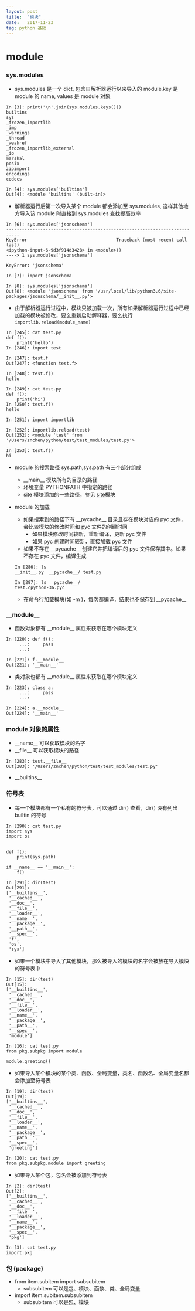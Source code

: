 ```yaml
---
layout: post
title:  "模块"
date:   2017-11-23
tag: python 基础
---
```


# module
### sys.modules
* sys.modules 是一个 dict, 包含自解析器运行以来导入的 module.key 是 module 的 name, values 是 module 对象

```
In [3]: print('\n'.join(sys.modules.keys()))
builtins
sys
_frozen_importlib
_imp
_warnings
_thread
_weakref
_frozen_importlib_external
_io
marshal
posix
zipimport
encodings
codecs

In [4]: sys.modules['builtins']
Out[4]: <module 'builtins' (built-in)>

```
* 解析器运行后第一次导入某个 module 都会添加至 sys.modules, 这样其他地方导入该 module 时直接到 sys.modules 查找提高效率

```
In [6]: sys.modules['jsonschema']
---------------------------------------------------------------------------
KeyError                                  Traceback (most recent call last)
<ipython-input-6-9d3f914d3428> in <module>()
----> 1 sys.modules['jsonschema']

KeyError: 'jsonschema'

In [7]: import jsonschema

In [8]: sys.modules['jsonschema']
Out[8]: <module 'jsonschema' from '/usr/local/lib/python3.6/site-packages/jsonschema/__init__.py'>
```
* 由于解析器运行过程中，模块只被加载一次，所有如果解析器运行过程中已经加载的模块被修改，要么重新启动解释器，要么执行 `importlib.reload(module_name)`

```
In [245]: cat test.py
def f():
    print('hello')
In [246]: import test

In [247]: test.f
Out[247]: <function test.f>

In [248]: test.f()
hello

In [249]: cat test.py
def f():
    print('hi')
In [250]: test.f()
hello

In [251]: import importlib

In [252]: importlib.reload(test)
Out[252]: <module 'test' from '/Users/znchen/python/test/test_modules/test.py'>

In [253]: test.f()
hi
```
* module 的搜索路径 sys.path,sys.path 有三个部分组成
	* \_\_main__ 模块所有的目录的路径
	* 环境变量 PYTHONPATH 中指定的路径
	* site 模块添加的一些路径，参见 [site模块](https://docs.python.org/3.6/library/site.html#module-site)
* module 的加载
	* 如果搜索到的路径下有 \_\_pycache__ 目录且存在模块对应的 pyc 文件，会比较模块的修改时间和 pyc 文件的创建时间
		* 如果模块修改时间较新，重新编译，更新 pyc 文件
		* 如果 pyc 创建时间较新，直接加载 pyc 文件
	* 如果不存在 \_\_pycache__ 创建它并把编译后的 pyc 文件保存其中。如果不存在 pyc 文件，编译生成 

	```
	In [286]: ls
	__init__.py  __pycache__/ test.py
	
	In [287]: ls __pycache__/
	test.cpython-36.pyc
	```
	
	* 在命令行加载模块(如 -m )，每次都编译，结果也不保存到 \_\_pycache__
 
### \_\_module__
* 函数对象都有 \_\_module__ 属性来获取在哪个模块定义

```
In [220]: def f():
     ...:     pass
     ...:

In [221]: f.__module__
Out[221]: '__main__'
```
* 类对象也都有 \_\_module__ 属性来获取在哪个模块定义

```
In [223]: class a:
     ...:     pass
     ...:

In [224]: a.__module__
Out[224]: '__main__'
```
### module 对象的属性
* \_\_name__ 可以获取模块的名字
* \_\_file__ 可以获取模块的路径

```
In [283]: test.__file__
Out[283]: '/Users/znchen/python/test/test_modules/test.py'
```
* \_\_builtins__ 
### 符号表
* 每一个模块都有一个私有的符号表，可以通过 dir() 查看，dir() 没有列出 builtin 的符号

```
In [290]: cat test.py
import sys
import os


def f():
    print(sys.path)

if __name__ == '__main__':
    f()

In [291]: dir(test)
Out[291]:
['__builtins__',
 '__cached__',
 '__doc__',
 '__file__',
 '__loader__',
 '__name__',
 '__package__',
 '__path__',
 '__spec__',
 'f',
 'os',
 'sys']
```
* 如果一个模块中导入了其他模块，那么被导入的模块的名字会被放在导入模块的符号表中

```
In [15]: dir(test)
Out[15]:
['__builtins__',
 '__cached__',
 '__doc__',
 '__file__',
 '__loader__',
 '__name__',
 '__package__',
 '__path__',
 '__spec__',
 'module']

In [16]: cat test.py
from pkg.subpkg import module

module.greeting()
```
* 如果导入某个模块的某个类、函数、全局变量，类名、函数名、全局变量名都会添加至符号表

```
In [19]: dir(test)
Out[19]:
['__builtins__',
 '__cached__',
 '__doc__',
 '__file__',
 '__loader__',
 '__name__',
 '__package__',
 '__path__',
 '__spec__',
 'greeting']

In [20]: cat test.py
from pkg.subpkg.module import greeting
```
* 如果导入某个包，包名会被添加到符号表

```
In [2]: dir(test)
Out[2]:
['__builtins__',
 '__cached__',
 '__doc__',
 '__file__',
 '__loader__',
 '__name__',
 '__package__',
 '__spec__',
 'pkg']

In [3]: cat test.py
import pkg
```
### 包 (package)
* from item.subitem import subsubitem
	* subsubitem 可以是包、模块、函数、类、全局变量
* import item.subitem.subsubitem
	* subsubitem 可以是包、模块  	